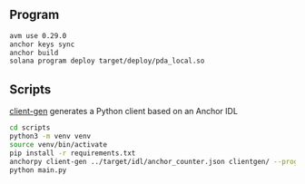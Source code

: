 ## Program

```bash
avm use 0.29.0
anchor keys sync
anchor build
solana program deploy target/deploy/pda_local.so
```

## Scripts

[client-gen](https://kevinheavey.github.io/anchorpy/clientgen/) generates a Python client based on an Anchor IDL
```bash
cd scripts
python3 -m venv venv
source venv/bin/activate
pip install -r requirements.txt
anchorpy client-gen ../target/idl/anchor_counter.json clientgen/ --program-id %PROGRAM_ID%
python main.py
```